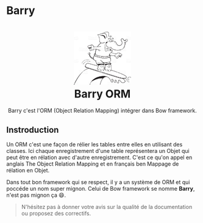 # Barry

<h1 align="center">
    <img src="https://github.com/bowphp/arts/blob/master/barry.jpg" width="150px">
    <br>Barry ORM
</h1>

<p align="center">Barry c'est l'ORM (Object Relation Mapping) intégrer dans Bow framework.</p>

## Instroduction

Un ORM c'est une façon de rélier les tables entre elles en utilisant des classes. Ici chaque enregistrement d'une table représentera un Objet qui peut être en rélation avec d'autre enregistrement. C'est ce qu'on appel en anglais The Object Relation Mapping et en français ben Mappage de rélation en Objet.

Dans tout bon framework qui se respect, il y a un système de ORM et qui poccéde un nom super mignon. Celui de Bow framework se nomme **Barry**, n'est pas mignon ça :smile:.

> N'hésitez pas à donner votre avis sur la qualité de la documentation ou proposez des correctifs.